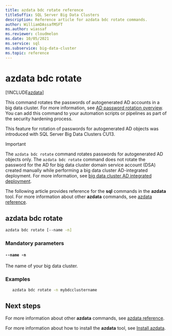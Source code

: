 ```yaml
---
title: azdata bdc rotate reference
titleSuffix: SQL Server Big Data Clusters
description: Reference article for azdata bdc rotate commands.
author: WilliamDAssafMSFT
ms.author: wiassaf
ms.reviewer: cloudmelon
ms.date: 10/05/2021
ms.service: sql
ms.subservice: big-data-cluster
ms.topic: reference
---
```


# azdata bdc rotate

[!INCLUDE[azdata](../../includes/applies-to-version/azdata.md)]

This command rotates the passwords of autogenerated AD accounts in a big data cluster. For more information, see [AD password rotation overview](../../big-data-cluster/active-directory-password-rotation.md). You can add this command to your automation scripts or pipelines as part of the security hardening process.

This feature for rotation of passwords for autogenerated AD objects was introduced with SQL Server Big Data Clusters CU13. 

> [!IMPORTANT]
> The `azdata bdc rotate` command rotates passwords for autogenerated AD objects only. The `azdata bdc rotate` command does not rotate the password for the AD for big data cluster domain service account (DSA) created manually while performing a big data cluster AD-integrated deployment. For more information, see [big data cluster AD integrated deployment](../../big-data-cluster/active-directory-prerequisites.md).

The following article provides reference for the **sql** commands in the **azdata** tool. For more information about other **azdata** commands, see [azdata reference](reference-azdata.md).

## azdata bdc rotate 

```bash
azdata bdc rotate [--name -n] 
```

### Mandatory parameters

#### `--name -n` 
The name of your big data cluster.

### Examples

```bash
   azdata bdc rotate -n mybdcclustername
```

## Next steps

For more information about other **azdata** commands, see [azdata reference](reference-azdata.md). 

For more information about how to install the **azdata** tool, see [Install azdata](..\install\deploy-install-azdata.md).